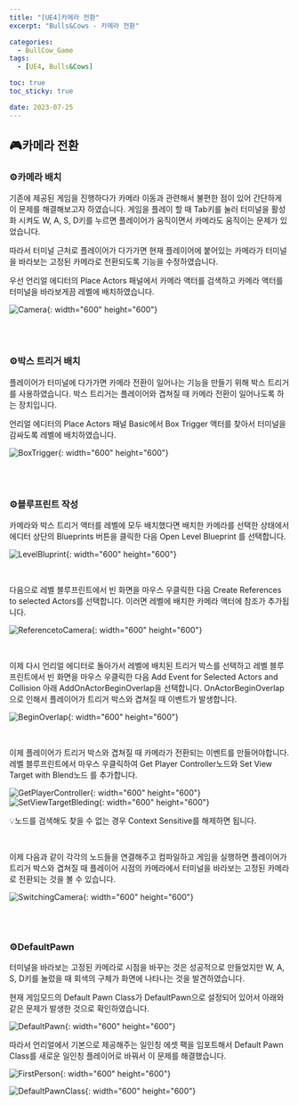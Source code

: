 ```yaml
---
title: "[UE4]카메라 전환"
excerpt: "Bulls&Cows - 카메라 전환"

categories:
  - BullCow_Game
tags:
  - [UE4, Bulls&Cows]

toc: true
toc_sticky: true

date: 2023-07-25
---
```


## 🎮카메라 전환
### ⚙️카메라 배치
기존에 제공된 게임을 진행하다가 카메라 이동과 관련해서 불편한 점이 있어 간단하게 이 문제를 해결해보고자 하였습니다. 게임을 플레이 할 때 Tab키를 눌러 터미널을 활성화 시켜도 W, A, S, D키를 누르면 플레이어가 움직이면서 카메라도 움직이는 문제가 있었습니다.

따라서 터미널 근처로 플레이어가 다가가면 현재 플레이어에 붙어있는 카메라가 터미널을 바라보는 고정된 카메라로 전환되도록 기능을 수정하였습니다.

우선 언리얼 에디터의 Place Actors 패널에서 카메라 액터를 검색하고 카메라 액터를 터미널을 바라보게끔 레벨에 배치하였습니다.

![Camera](/assets/images/BullCow/Camera.png){: width="600" height="600"}

<br><br>

### ⚙️박스 트리거 배치
플레이어가 터미널에 다가가면 카메라 전환이 일어나는 기능을 만들기 위해 박스 트리거를 사용하였습니다. 박스 트리거는 플레이어와 겹쳐질 때 카메라 전환이 일어나도록 하는 장치입니다.

언리얼 에디터의 Place Actors 패널 Basic에서 Box Trigger 액터를 찾아서 터미널을 감싸도록 레벨에 배치하였습니다.

![BoxTrigger](/assets/images/BullCow/BoxTrigger.png){: width="600" height="600"}

<br><br>

### ⚙️블루프린트 작성
카메라와 박스 트리거 액터를 레벨에 모두 배치했다면 배치한 카메라를 선택한 상태에서 에디터 상단의 Blueprints 버튼을 클릭한 다음 Open Level Blueprint 를 선택합니다.

![LevelBluprint](/assets/images/BullCow/LevelBluprint.png){: width="600" height="600"}

<br>

다음으로 레벨 블루프린트에서 빈 화면을 마우스 우클릭한 다음 Create References to selected Actors를 선택합니다. 이러면 레벨에 배치한 카메라 액터에 참조가 추가됩니다.

![ReferencetoCamera](/assets/images/BullCow/ReferencetoCamera.png){: width="600" height="600"}

<br>

이제 다시 언리얼 에디터로 돌아가서 레벨에 배치된 트리거 박스를 선택하고 레벨 블루프린트에서  빈 화면을 마우스 우클릭한 다음 Add Event for Selected Actors and Collision 아래 AddOnActorBeginOverlap을 선택합니다. OnActorBeginOverlap으로 인해서 플레이어가 트리거 박스와 겹쳐질 때 이벤트가 발생합니다.

![BeginOverlap](/assets/images/BullCow/BeginOverlap.png){: width="600" height="600"}

<br>

이제 플레이어가 트리거 박스와 겹쳐질 때 카메라가 전환되는 이벤트를 만들어야합니다. 레벨 블루프린트에서 마우스 우클릭하여 Get Player Controller노드와 Set View Target with Blend노드 를 추가합니다.

![GetPlayerController](/assets/images/BullCow/GetPlayerController.png){: width="600" height="600"}
![SetViewTargetBleding](/assets/images/BullCow/SetViewTargetBleding.png){: width="600" height="600"}

💡노드를 검색해도 찾을 수 없는 경우 Context Sensitive를 해제하면 됩니다.

<br>

이제 다음과 같이 각각의 노드들을 연결해주고 컴파일하고 게임을 실행하면 플레이어가 트리거 박스와 겹쳐질 때 플레이어 시점의 카메라에서 터미널을 바라보는 고정된 카메라로 전환되는 것을 볼 수 있습니다.

![SwitchingCamera](/assets/images/BullCow/SwitchingCamera.png){: width="600" height="600"}

<br><br>

### ⚙️DefaultPawn
터미널을 바라보는 고정된 카메라로 시점을 바꾸는 것은 성공적으로 만들었지만 W, A, S, D키를 눌렀을 때 회색의 구체가 화면에 나타나는 것을 발견하였습니다.

현재 게임모드의 Default Pawn Class가 DefaultPawn으로 설정되어 있어서 아래와 같은 문제가 발생한 것으로 확인하였습니다.

![DefaultPawn](/assets/images/BullCow/DefaultPawn.png){: width="600" height="600"}

따라서 언리얼에서 기본으로 제공해주는 일인칭 에셋 팩을 임포트해서 Default Pawn Class를 새로운 일인칭 플레이어로 바꿔서 이 문제를 해결했습니다.

![FirstPerson](/assets/images/BullCow/FirstPerson.png){: width="600" height="600"}

![DefaultPawnClass](/assets/images/BullCow/DefaultPawnClass.png){: width="600" height="600"}

<br><br>